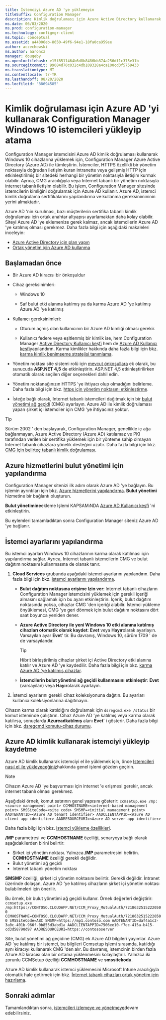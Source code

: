 ```yaml
---
title: İstemciyi Azure AD 'ye yüklemeyin
titleSuffix: Configuration Manager
description: Kimlik doğrulaması için Azure Active Directory kullanarak Windows 10 cihazlarına Configuration Manager istemcisini yükleyip atama
ms.date: 06/03/2020
ms.prod: configuration-manager
ms.technology: configmgr-client
ms.topic: conceptual
ms.assetid: a44006eb-8650-49f6-94e1-18fa0ca959ee
author: aczechowski
ms.author: aaroncz
manager: dougeby
ms.openlocfilehash: e15f8511464b6d8b8486bb874a256df1c375e31b
ms.sourcegitcommit: 99084d70c032c4db109328a4ca100cd3f5759433
ms.translationtype: MT
ms.contentlocale: tr-TR
ms.lasthandoff: 08/20/2020
ms.locfileid: "88694585"
---
```

# <a name="install-and-assign-configuration-manager-windows-10-clients-using-azure-ad-for-authentication"></a>Kimlik doğrulaması için Azure AD 'yi kullanarak Configuration Manager Windows 10 istemcileri yükleyip atama

Configuration Manager istemcisini Azure AD kimlik doğrulaması kullanarak Windows 10 cihazlarına yüklemek için, Configuration Manager Azure Active Directory (Azure AD) ile tümleştirin. İstemciler, HTTPS özellikli bir yönetim noktasıyla doğrudan iletişim kuran intranette veya gelişmiş HTTP için etkinleştirilmiş bir sitedeki herhangi bir yönetim noktasıyla iletişim kurmak olabilir. Ayrıca, CMG aracılığıyla veya Internet tabanlı bir yönetim noktasıyla internet tabanlı iletişim olabilir. Bu işlem, Configuration Manager sitesinde istemcilerin kimliğini doğrulamak için Azure AD kullanır. Azure AD, istemci kimlik doğrulama sertifikalarını yapılandırma ve kullanma gereksinimininin yerini almaktadır.

Azure AD 'nin kurulması, bazı müşterilerin sertifika tabanlı kimlik doğrulaması için ortak anahtar altyapısı ayarlamaktan daha kolay olabilir. Siteyi Azure AD 'ye eklemenize gerek kalmaz, ancak istemcilerin Azure AD 'ye katılmış olması gerekmez.<!-- SCCMDocs issue 1259 --> Daha fazla bilgi için aşağıdaki makaleleri inceleyin:

- [Azure Active Directory için plan yapın](../../plan-design/security/plan-for-security.md#bkmk_planazuread)
- [Ortak yönetim için Azure AD kullanma](../../../comanage/quickstart-hybrid-aad.md)

## <a name="before-you-begin"></a>Başlamadan önce

- Bir Azure AD kiracısı bir önkoşuldur  

- Cihaz gereksinimleri:  

  - Windows 10  

  - Saf bulut etki alanına katılmış ya da karma Azure AD 'ye katılmış Azure AD 'ye katılmış  

- Kullanıcı gereksinimleri:  

  - Oturum açmış olan kullanıcının bir Azure AD kimliği olması gerekir.

  - Kullanıcı federe veya eşitlenmiş bir kimlik ise, hem Configuration Manager [Active Directory Kullanıcı keşfi](../../servers/deploy/configure/about-discovery-methods.md#bkmk_aboutUser) hem de [Azure AD Kullanıcı keşfi](../../servers/deploy/configure/about-discovery-methods.md#azureaddisc)yapılandırın. Karma kimlikler hakkında daha fazla bilgi için bkz. [karma kimlik benimseme stratejisi tanımlama](/azure/active-directory/hybrid/plan-hybrid-identity-design-considerations-identity-adoption-strategy).<!--497750-->

- Yönetim noktası site sistemi rolü için [mevcut önkoşullara](../../plan-design/configs/site-and-site-system-prerequisites.md#bkmk_2012MPpreq) ek olarak, bu sunucuda **ASP.NET 4,5** de etkinleştirin. ASP.NET 4,5 etkinleştirilirken otomatik olarak seçilen diğer seçenekleri dahil edin.  

- Yönetim noktanağınızın HTTPS 'ye ihtiyacı olup olmadığını belirleme. Daha fazla bilgi için bkz. [https için yönetim noktasını etkinleştirme](../manage/cmg/certificates-for-cloud-management-gateway.md#bkmk_mphttps).  

- İsteğe bağlı olarak, Internet tabanlı istemcileri dağıtmak için bir [bulut yönetimi ağ geçidi](../manage/cmg/plan-cloud-management-gateway.md) (CMG) ayarlayın. Azure AD ile kimlik doğrulaması yapan şirket içi istemciler için CMG 'ye ihtiyacınız yoktur.  

> [!TIP]
> Sürüm 2002 ' den başlayarak,<!--5686290--> Configuration Manager, genellikle iç ağa bağlanmayan, Azure Active Directory (Azure AD) katılamaz ve PKI tarafından verilen bir sertifika yüklemek için bir yönteme sahip olmayan Internet tabanlı cihazlara yönelik desteğini uzatır. Daha fazla bilgi için bkz. [CMG Için belirteç tabanlı kimlik doğrulaması](deploy-clients-cmg-token.md).

## <a name="configure-azure-services-for-cloud-management"></a>Azure hizmetlerini bulut yönetimi için yapılandırma

Configuration Manager sitenizi ilk adım olarak Azure AD 'ye bağlayın. Bu işlemin ayrıntıları için bkz. [Azure hizmetlerini yapılandırma](../../servers/deploy/configure/azure-services-wizard.md). **Bulut yönetimi** hizmetine bir bağlantı oluşturun.

**Bulut yönetimine**ekleme Işlemi KAPSAMıNDA [Azure AD Kullanıcı keşfi](../../servers/deploy/configure/configure-discovery-methods.md#azureaadisc) 'ni etkinleştirin.

Bu eylemleri tamamladıktan sonra Configuration Manager siteniz Azure AD 'ye bağlanır.

## <a name="configure-client-settings"></a>İstemci ayarlarını yapılandırma

Bu istemci ayarları Windows 10 cihazlarının karma olarak katılması için yapılandırma sağlar. Ayrıca, Internet tabanlı istemcilerin CMG ve bulut dağıtım noktasını kullanmasına de olanak tanır.

1. **Cloud Services** grubunda aşağıdaki istemci ayarlarını yapılandırın. Daha fazla bilgi için bkz. [istemci ayarlarını yapılandırma](configure-client-settings.md).

    - **Bulut dağıtım noktasına erişime Izin ver**: Internet tabanlı cihazların Configuration Manager istemcisini yüklemek için gerekli içeriği almasını sağlamak için bu ayarı etkinleştirin. İçerik, bulut dağıtım noktasında yoksa, cihazlar CMG 'den içeriği alabilir. İstemci yükleme önyüklemesi, CMG 'ye geri dönmek için bulut dağıtım noktasını dört saat boyunca yeniden dener.<!--495533-->  

    - **Azure Active Directory ile yeni Windows 10 etki alanına katılmış cihazları otomatik olarak kaydet**: **Evet** veya **Hayır**olarak ayarlayın. Varsayılan ayar **Evet**' tir. Bu davranış, Windows 10, sürüm 1709 ' de de varsayılandır.

        > [!TIP]
        > Hibrit birleştirilmiş cihazlar şirket içi Active Directory etki alanına katılır ve Azure AD 'ye kaydedilir. Daha fazla bilgi için bkz. [karma Azure AD 'ye katılmış cihazlar](/azure/active-directory/devices/concept-azure-ad-join-hybrid).<!-- MEMDocs#325 -->

    - **İstemcilerin bulut yönetimi ağ geçidi kullanmasını etkinleştir**: **Evet** (varsayılan) veya **Hayır**olarak ayarlayın.  

2. İstemci ayarlarını gerekli cihaz koleksiyonuna dağıtın. Bu ayarları kullanıcı koleksiyonlarına dağıtmayın.

Cihazın karma olarak katıldığını doğrulamak için `dsregcmd.exe /status` bir komut isteminde çalıştırın. Cihaz Azure AD 'ye katılmış veya karma olarak katılırsa, sonuçlarda **Azureadkatılmış** alanı **Evet**' i gösterir. Daha fazla bilgi için bkz. [dsregcmd komutu-cihaz durumu](/azure/active-directory/devices/troubleshoot-device-dsregcmd).

## <a name="install-and-register-the-client-using-azure-ad-identity"></a>Azure AD kimlik kullanarak istemciyi yükleyip kaydetme

Azure AD kimlik kullanarak istemciyi el ile yüklemek için, önce [Istemcileri nasıl el ile yükleyeceğiniz](deploy-clients-to-windows-computers.md#BKMK_Manual)hakkında genel işlemi gözden geçirin.

> [!Note]  
> Cihazın Azure AD 'ye başvurması için internet 'e erişmesi gerekir, ancak internet tabanlı olması gerekmez.

Aşağıdaki örnek, komut satırının genel yapısını gösterir: `ccmsetup.exe /mp:<source management point> CCMHOSTNAME=<internet-based management point> SMSSiteCode=<site code> SMSMP=<initial management point> AADTENANTID=<Azure AD tenant identifier> AADCLIENTAPPID=<Azure AD client app identifier> AADRESOURCEURI=<Azure AD server app identifier>`

Daha fazla bilgi için bkz. [istemci yükleme özellikleri](about-client-installation-properties.md).

**/MP** parametresi ve **CCMHOSTNAME** özelliği, senaryoya bağlı olarak aşağıdakilerden birini belirtir:

- Şirket içi yönetim noktası. Yalnızca **/MP** parametresini belirtin. **CCMHOSTNAME** özelliği gerekli değildir.
- Bulut yönetimi ağ geçidi
- Internet tabanlı yönetim noktası

**SMSMP** özelliği, şirket içi yönetim noktasını belirtir. Gerekli değildir. İntranet üzerinde dolaşan, Azure AD 'ye katılmış cihazların şirket içi yönetim noktası bulabilmeleri için önerilir.

Bu örnek, bir bulut yönetimi ağ geçidi kullanır. Örnek değerleri değiştirir: `ccmsetup.exe /mp:https://CONTOSO.CLOUDAPP.NET/CCM_Proxy_MutualAuth/72186325152220500 CCMHOSTNAME=CONTOSO.CLOUDAPP.NET/CCM_Proxy_MutualAuth/72186325152220500 SMSSiteCode=ABC SMSMP=https://mp1.contoso.com AADTENANTID=daf4a1c2-3a0c-401b-966f-0b855d3abd1a AADCLIENTAPPID=7506ee10-f7ec-415a-b415-cd3d58790d97 AADRESOURCEURI=https://contososerver`

Site, bulut yönetimi ağ geçidine (CMG) ek Azure AD bilgileri yayımlar. Azure AD 'ye katılmış bir istemci, bu bilgileri Ccmsetup işlemi sırasında, katıldığı aynı kiracıyı kullanarak CMG 'den alır. Bu davranış, istemcinin birden fazla Azure AD kiracısı olan bir ortama yüklenmesini kolaylaştırır. Yalnızca iki zorunlu CCMSetup özelliği **CCMHOSTNAME** ve **smssitekodu**.<!--3607731-->

Azure AD kimlik kullanarak istemci yüklemesini Microsoft Intune aracılığıyla otomatik hale getirmek için bkz. [İnternet tabanlı cihazları ortak yönetim için hazırlama](../../../comanage/how-to-prepare-Win10.md#install-the-configuration-manager-client).

## <a name="next-steps"></a>Sonraki adımlar

Tamamlandıktan sonra, [istemcileri izlemeye ve yönetmeye](../manage/monitor-clients.md)devam edebilirsiniz.